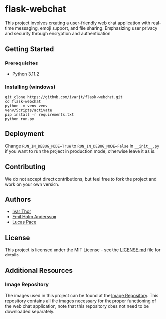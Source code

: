 
# flask-webchat
This project involves creating a user-friendly web chat application with real-time messaging, emoji support, and file sharing. Emphasizing user privacy and security through encryption and authentication

## Getting Started

### Prerequisites
- Python 3.11.2

### Installing (windows)
```
git clone https://github.com/ivarjt/flask-webchat.git
cd flask-webchat
python -m venv venv
venv/Scripts/activate
pip install -r requirements.txt
python run.py
```

## Deployment
Change `RUN_IN_DEBUG_MODE=True` to `RUN_IN_DEBUG_MODE=False` in [`__init__.py`](https://github.com/ivarjt/flask-webchat/blob/main/app/__init__.py) if you want to run the project in production mode, otherwise leave it as is.


## Contributing
We do not accept direct contributions, but feel free to fork the project and work on your own version.

## Authors
- [Ivar Thor](https://github.com/ivarjt)
- [Emil Holm Andersson](https://github.com/Emil-andersson1)
- [Lucas Pace](https://github.com/rrex20)

## License
This project is licensed under the MIT License - see the [LICENSE.md](https://github.com/ivarjt/flask-webchat/blob/main/LICENSE) file for details

## Additional Resources

### Image Repository
The images used in this project can be found at the [Image Repository](https://github.com/ivarjt/flask-webchat-media). This repository contains all the images necessary for the proper functioning of the web chat application, note that this repository does not need to be downloaded separately.

#### 
